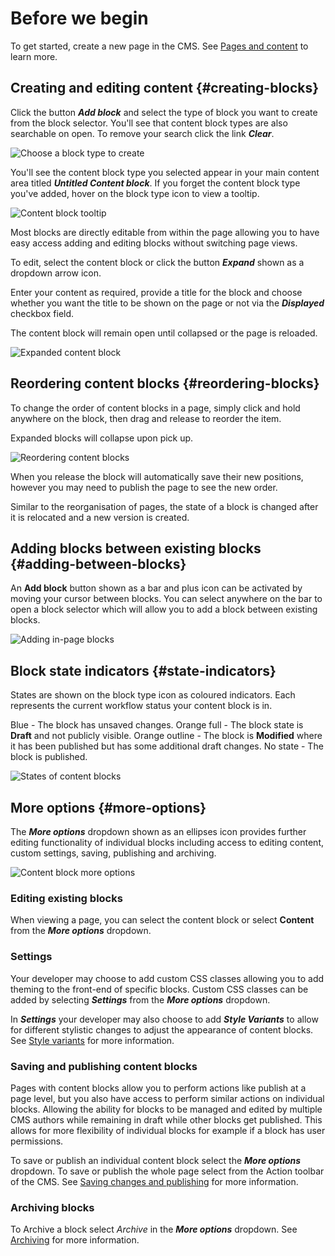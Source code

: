# Before we begin

To get started, create a new page in the CMS. See [Pages and content](https://userhelp.silverstripe.org/en/4/creating_pages_and_content/) to learn more.

## Creating and editing content {#creating-blocks}

Click the button ***Add block*** and select the type of block you want to create from the block selector. You'll see that content block types are also searchable on open. To remove your search click the link ***Clear***.

![Choose a block type to create](_images/adding_content_block.png)

You'll see the content block type you selected appear in your main content area titled ***Untitled Content block***. If you forget the content block type you've added, hover on the block type icon to view a tooltip.

![Content block tooltip](_images/tooltip.png)

Most blocks are directly editable from within the page allowing you to have easy access adding and editing blocks without switching page views.

To edit, select the content block or click the button ***Expand*** shown as a dropdown arrow icon.

Enter your content as required, provide a title for the block and choose whether you want the title to be shown on the page or not via the ***Displayed*** checkbox field.

<div class="note" markdown="1"> The content block will remain open until collapsed or the page is reloaded. </div>

![Expanded content block](_images/inline_editing.png)

## Reordering content blocks {#reordering-blocks}

To change the order of content blocks in a page, simply click and hold anywhere on the block, then drag and release to reorder the item.

<div class="note" markdown="1"> Expanded blocks will collapse upon pick up.</div>

![Reordering content blocks](_images/reorder_blocks.png)

When you release the block will automatically save their new positions, however you may need to publish the page to see the new order.

<div class="note" markdown="1">Similar to the reorganisation of pages, the state of a block is changed after it is relocated and a new version is created.</div>

## Adding blocks between existing blocks {#adding-between-blocks}

An **Add block** button shown as a bar and plus icon can be activated by moving your cursor between blocks. You can select anywhere on the bar to open a block selector which will allow you to add a block between existing blocks.

![Adding in-page blocks](_images/adding_blocks_between_blocks.png)

## Block state indicators {#state-indicators}

States are shown on the block type icon as coloured indicators. Each represents the current workflow status your content block is in.

Blue - The block has unsaved changes.
Orange full - The block state is **Draft** and not publicly visible.
Orange outline - The block is **Modified** where it has been published but has some additional draft changes.
No state - The block is published.

![States of content blocks](_images/content_block_states.png)

## More options {#more-options}

The ***More options*** dropdown shown as an ellipses icon provides further editing functionality of individual blocks including access to editing content, custom settings, saving, publishing and archiving.

![Content block more options](_images/more_options.png)

### Editing existing blocks

When viewing a page, you can select the content block or select **Content** from the ***More options*** dropdown.

### Settings

Your developer may choose to add custom CSS classes allowing you to add theming to the front-end of specific blocks. Custom CSS classes can be added by selecting ***Settings*** from the ***More options*** dropdown.

In ***Settings*** your developer may also choose to add ***Style Variants*** to allow for different stylistic changes to adjust the appearance of content blocks. See [Style variants](https://github.com/dnadesign/silverstripe-elemental#style-variants) for more information.

### Saving and publishing content blocks

Pages with content blocks allow you to perform actions like publish at a page level, but you also have access to perform similar actions on individual blocks. Allowing the ability for blocks to be managed and edited by multiple CMS authors while remaining in draft while other blocks get published. This allows for more flexibility of individual blocks for example if a block has user permissions.

To save or publish an individual content block select the ***More options*** dropdown. To save or publish the whole page select from the Action toolbar of the CMS. See [Saving changes and publishing](https://userhelp.silverstripe.org/en/4/creating_pages_and_content/creating_and_editing_content/saving_changes_and_publishing/) for more information.

### Archiving blocks

To Archive a block select *Archive* in the ***More options*** dropdown. See [Archiving](https://userhelp.silverstripe.org/en/4/creating_pages_and_content/archive/) for more information.
